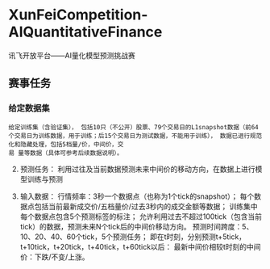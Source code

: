 # XunFeiCompetition-AIQuantitativeFinance
讯飞开放平台——AI量化模型预测挑战赛

## 赛事任务
### 给定数据集
    给定训练集（含验证集）， 包括10只（不公开）股票、79个交易日的L1snapshot数据（前64个交易日为训练数据，用于训练；后15个交易日为测试数据，不能用于训练）， 数据已进行规范化和隐藏处理，包括5档量/价，中间价，交 
    易 量等数据（具体可参考后续数据说明）。

2. 预测任务：
    利用过往及当前数据预测未来中间价的移动方向，在数据上进行模型训练与预测

3. 输入数据：
    行情频率：3秒一个数据点（也称为1个tick的snapshot）；
    每个数据点包括当前最新成交价/五档量价/过去3秒内的成交金额等数据；
    训练集中每个数据点包含5个预测标签的标注； 允许利用过去不超过100tick（包含当前tick）的数据，预测未来N个tick后的中间价移动方向。
    预测时间跨度：5、10、20、40、60个tick，5个预测任务；
    即在t时刻，分别预测t+5tick，t+10tick，t+20tick，t+40tick，t+60tick以后： 最新中间价相较t时刻的中间价：下跌/不变/上涨。
